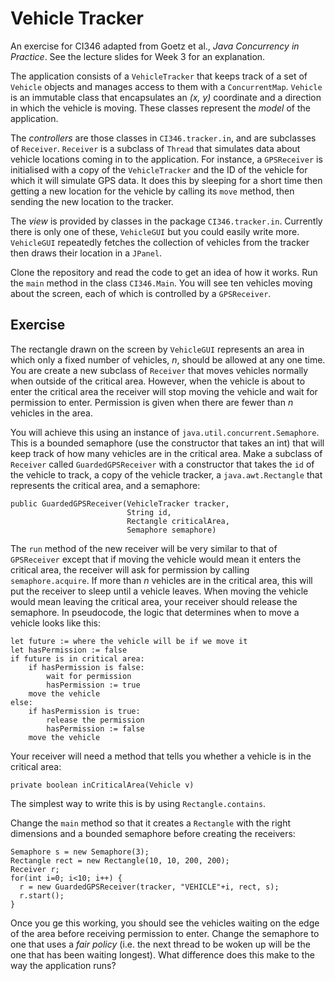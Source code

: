 # Vehicle Tracker

An exercise for CI346 adapted from Goetz et al., *Java Concurrency in Practice*. See the lecture
slides for Week 3 for an explanation.

The application consists of a `VehicleTracker` that keeps track of a set of `Vehicle` objects
and manages access to them with a `ConcurrentMap`. `Vehicle` is an immutable class that encapsulates 
an *(x, y)* coordinate and a direction in which the vehicle is moving. These classes represent the
*model* of the application. 

The *controllers* are those classes in `CI346.tracker.in`, and are subclasses of `Receiver`. 
`Receiver` is a subclass of `Thread` that simulates data about vehicle locations coming in to the 
application. For instance, a `GPSReceiver` is initialised with a copy of the `VehicleTracker` and
the ID of the vehicle for which it will simulate GPS data. It does this by sleeping for a short 
time then getting a new location for the vehicle by calling its `move` method, then sending the 
new location to the tracker.

The *view* is provided by classes in the package `CI346.tracker.in`. Currently there is only one of 
these, `VehicleGUI` but you could easily write more. `VehicleGUI` repeatedly fetches the collection
of vehicles from the tracker then draws their location in a `JPanel`.

Clone the repository and read the code to get an idea of how it works. Run the `main` method in the 
class `CI346.Main`. You will see ten vehicles moving about the screen, each of which is controlled
by a `GPSReceiver`.

## Exercise

The rectangle drawn on the screen by `VehicleGUI` represents an area in which only a fixed number 
of vehicles, *n*, should be allowed at any one time. You are create a new subclass of `Receiver` that
moves vehicles normally when outside of the critical area. However, when the vehicle is about to
enter the critical area the receiver will stop moving the vehicle and wait for permission to
enter. Permission is given when there are fewer than *n* vehicles in the area.

You will achieve this using an instance of `java.util.concurrent.Semaphore`. This is a bounded 
semaphore (use the constructor that takes an int) that will keep track of how many vehicles are
in the critical area. Make a subclass of `Receiver` called `GuardedGPSReceiver` with a constructor
that takes the `id` of the vehicle to track, a copy of the vehicle tracker, a `java.awt.Rectangle`
that represents the critical area, and a semaphore:

    public GuardedGPSReceiver(VehicleTracker tracker,
                              String id,
                              Rectangle criticalArea,
                              Semaphore semaphore) 
                              
The `run` method of the new receiver will be very similar to that of `GPSReceiver` except that
if moving the vehicle would mean it enters the critical area, the receiver will ask for permission 
by calling `semaphore.acquire`. If more than *n* vehicles are in the critical area, this will put 
the receiver to sleep until a vehicle leaves. When moving the vehicle would mean leaving the critical
area, your receiver should release the semaphore. In pseudocode, the logic that determines when to
move a vehicle looks like this:

    let future := where the vehicle will be if we move it
    let hasPermission := false
    if future is in critical area:
        if hasPermission is false:
            wait for permission
            hasPermission := true
        move the vehicle
    else:
        if hasPermission is true:
            release the permission
            hasPermission := false
        move the vehicle

Your receiver will need a method that tells you whether a vehicle is in the critical area:

    private boolean inCriticalArea(Vehicle v)
    
The simplest way to write this is by using `Rectangle.contains`.

Change the `main` method so that it creates a `Rectangle` with the right dimensions and 
a bounded semaphore before creating the receivers:

    Semaphore s = new Semaphore(3);
    Rectangle rect = new Rectangle(10, 10, 200, 200);
    Receiver r;
    for(int i=0; i<10; i++) {
      r = new GuardedGPSReceiver(tracker, "VEHICLE"+i, rect, s);
      r.start();
    }
    
Once you ge this working, you should see the vehicles waiting on the edge of the area before
receiving permission to enter. Change the semaphore to one that uses a *fair policy* (i.e. the next
thread to be woken up will be the one that has been waiting longest). What difference does this 
make to the way the application runs?

    